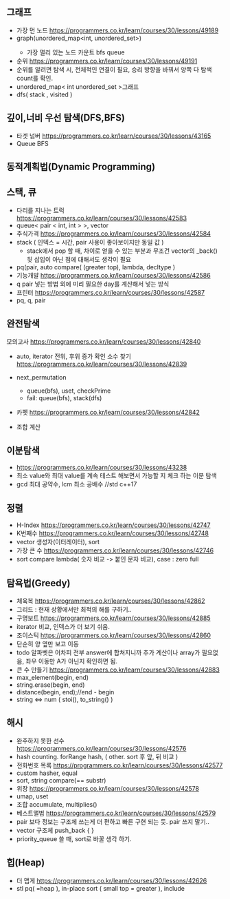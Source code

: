## 그래프
- 가장 먼 노드 https://programmers.co.kr/learn/courses/30/lessons/49189
- graph(unordered_map<int, unordered_set<int>>)
	- 가장 멀리 있는 노드 카운트 bfs queue 
- 순위 https://programmers.co.kr/learn/courses/30/lessons/49191
- 순위를 알려면 탐색 시, 전체적인 연결이 필요, 승리 방향을 바꿔서 양쪽 다 탐색 count를 확인.
- unordered_map< int unordered_set >그래프
- dfs( stack , visited )

## 깊이,너비 우선 탐색(DFS,BFS)
- 타겟 넘버 https://programmers.co.kr/learn/courses/30/lessons/43165
- Queue BFS

## 동적계획법(Dynamic Programming)

## 스택, 큐
- 다리를 지나는 트럭 https://programmers.co.kr/learn/courses/30/lessons/42583
- queue< pair < int, int > >, vector
- 주식가격 https://programmers.co.kr/learn/courses/30/lessons/42584
- stack ( 인덱스 = 시간, pair 사용이 좋아보이지만 동일 값 )
	- stack에서 pop 할 때, 차이로 얻을 수 있는 부분과 무조건 vector의 _back() 뒷 삽입이 아닌 점에 대해서도 생각이 필요
- pq(pair, auto compare( (greater top), lambda, decltype )
- 기능개발 https://programmers.co.kr/learn/courses/30/lessons/42586
- q pair 넣는 방법 외에 미리 필요한 day를 계산해서 넣는 방식
- 프린터 https://programmers.co.kr/learn/courses/30/lessons/42587
- pq, q, pair
## 완전탐색
모의고사 https://programmers.co.kr/learn/courses/30/lessons/42840
- auto, iterator 전위, 후위 증가 확인
소수 찾기 https://programmers.co.kr/learn/courses/30/lessons/42839
- next_permutation
	- queue(bfs), uset, checkPrime
	- fail: queue(bfs), stack(dfs)
	
- 카펫 https://programmers.co.kr/learn/courses/30/lessons/42842
- 조합 계산

## 이분탐색
- https://programmers.co.kr/learn/courses/30/lessons/43238
- 최소 value와 최대 value를 계속 테스트 해보면서 가능할 지 체크 하는 이분 탐색
- gcd 최대 공약수, lcm 최소 공배수 //std c++17

## 정렬
- H-Index https://programmers.co.kr/learn/courses/30/lessons/42747
- K번째수 https://programmers.co.kr/learn/courses/30/lessons/42748
- vector 생성자(이터레이터), sort
- 가장 큰 수 https://programmers.co.kr/learn/courses/30/lessons/42746
- sort compare lambda( 숫자 비교 -> 붙인 문자 비교), case : zero full

## 탐욕법(Greedy)
- 체육복 https://programmers.co.kr/learn/courses/30/lessons/42862
- 그리드 : 현재 상황에서만 최적의 해를 구하기..
- 구명보트 https://programmers.co.kr/learn/courses/30/lessons/42885
- iterator 비교, 인덱스가 더 보기 쉬움.
- 조이스틱 https://programmers.co.kr/learn/courses/30/lessons/42860
- 단순히 양 옆만 보고 이동
- todo 알파벳은 어차피 전부 answer에 합쳐지니까 추가 계산이나 array가 필요없음, 좌우 이동만 A가 아닌지 확인하면 됨.
- 큰 수 만들기 https://programmers.co.kr/learn/courses/30/lessons/42883
- max_element(begin, end)
- string.erase(begin, end)
- distance(begin, end);//end - begin
- string <=> num ( stoi(), to_string() )
## 해시
- 완주하지 못한 선수 https://programmers.co.kr/learn/courses/30/lessons/42576
- hash counting. forRange hash, ( other. sort 후 앞, 뒤 비교 )
- 전화번호 목록 https://programmers.co.kr/learn/courses/30/lessons/42577
- custom hasher, equal
- sort, string compare(== substr)
- 위장 https://programmers.co.kr/learn/courses/30/lessons/42578
- umap, uset
- 조합 accumulate, multiplies<int>()
- 베스트앨범 https://programmers.co.kr/learn/courses/30/lessons/42579
- pair 보다 정보는 구조체 쓰는게 더 편하고 빠른 구현 되는 듯. pair 쓰지 말기..
- vector 구조체 push_back { }
- priority_queue 쓸 때, sort로 바꿀 생각 하기.
## 힙(Heap)
- 더 맵게 https://programmers.co.kr/learn/courses/30/lessons/42626
- stl pq( =heap ), in-place sort ( small top = greater ), include <queue>